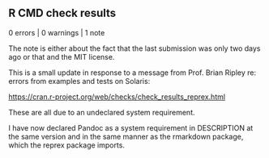 ## R CMD check results

0 errors | 0 warnings | 1 note

The note is either about the fact that the last submission was only two days ago or that and the MIT license.

This is a small update in response to a message from Prof. Brian Ripley re: errors from examples and tests on Solaris:

https://cran.r-project.org/web/checks/check_results_reprex.html

These are all due to an undeclared system requirement.

I have now declared Pandoc as a system requirement in DESCRIPTION at the same version and in the same manner as the rmarkdown package, which the reprex package imports.
